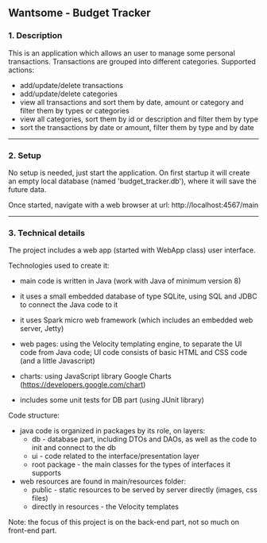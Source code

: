 ## Wantsome - Budget Tracker


### 1. Description

This is an application which allows an user to manage some personal transactions.
Transactions are grouped into different categories.
Supported actions:
 - add/update/delete transactions
 - add/update/delete categories
 - view all transactions and sort them by date, amount or category and filter them by types or categories
 - view all categories, sort them by id or description and filter them by type
 - sort the transactions by date or amount, filter them by type and by date

---
### 2. Setup

No setup is needed, just start the application. On first startup it will create
an empty local database (named 'budget_tracker.db'), where it will save the future data.

Once started, navigate with a web browser at url: http://localhost:4567/main

---
### 3. Technical details

The project includes a web app (started with WebApp class) user interface.

Technologies used to create it:
- main code is written in Java (work with Java of minimum version 8)
- it uses a small embedded database of type SQLite, using SQL and JDBC to
  connect the Java code to it
- it uses Spark micro web framework (which includes an embedded web server, Jetty)
- web pages: using the Velocity templating engine, to separate the UI code 
  from Java code; UI code consists of basic HTML and CSS code (and a little Javascript)
- charts: using JavaScript library Google Charts (https://developers.google.com/chart)
  
- includes some unit tests for DB part (using JUnit library)

Code structure:
- java code is organized in packages by its role, on layers:
  - db - database part, including DTOs and DAOs, as well as the code to init and connect to the db
  - ui - code related to the interface/presentation layer
  - root package - the main classes for the types of interfaces it supports
- web resources are found in main/resources folder:
  - public - static resources to be served by server directly (images, css files)
  - directly in resources - the Velocity templates
  
Note: the focus of this project is on the back-end part, not so much on front-end part.

